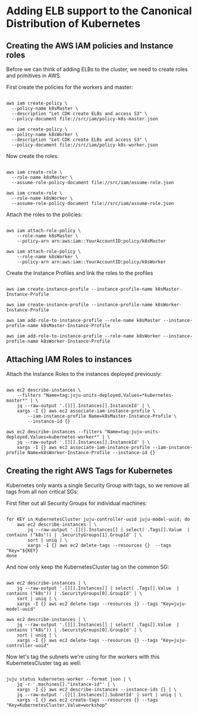 # Adding ELB support to the Canonical Distribution of Kubernetes
## Creating the AWS IAM policies and Instance roles

Before we can think of adding ELBs to the cluster, we need to create roles and primitives in AWS. 

First create the policies for the workers and master: 

<pre><code>
aws iam create-policy \
  --policy-name k8sMaster \
  --description "Let CDK create ELBs and access S3" \
  --policy-document file://src/iam/policy-k8s-master.json

aws iam create-policy \
  --policy-name k8sWorker \
  --description "Let CDK create ELBs and access S3" \
  --policy-document file://src/iam/policy-k8s-worker.json
</code></pre>

Now create the roles: 

<pre><code>
aws iam create-role \
  --role-name k8sMaster \
  --assume-role-policy-document file://src/iam/assume-role.json

aws iam create-role \
  --role-name k8sWorker \
  --assume-role-policy-document file://src/iam/assume-role.json
</code></pre>

Attach the roles to the policies: 

<pre><code>
aws iam attach-role-policy \
    --role-name k8sMaster \
    --policy-arn arn:aws:iam::YourAccountID:policy/k8sMaster

aws iam attach-role-policy \
    --role-name k8sWorker \
    --policy-arn arn:aws:iam::YourAccountID:policy/k8sWorker
</code></pre>

Create the Instance Profiles and link the roles to the profiles

<pre><code>
aws iam create-instance-profile --instance-profile-name k8sMaster-Instance-Profile

aws iam create-instance-profile --instance-profile-name k8sWorker-Instance-Profile

aws iam add-role-to-instance-profile --role-name k8sMaster --instance-profile-name k8sMaster-Instance-Profile

aws iam add-role-to-instance-profile --role-name k8sWorker --instance-profile-name k8sWorker-Instance-Profile
</code></pre>

## Attaching IAM Roles to instances

Attach the Instance Roles to the instances deployed previously: 

<pre><code>
aws ec2 describe-instances \
    --filters "Name=tag:juju-units-deployed,Values=*kubernetes-master*" | \
    jq --raw-output '.[][].Instances[].InstanceId' | \
    xargs -I {} aws ec2 associate-iam-instance-profile \
        --iam-instance-profile Name=k8sMaster-Instance-Profile \
        --instance-id {}

aws ec2 describe-instances --filters "Name=tag:juju-units-deployed,Values=kubernetes-worker*" | \
    jq --raw-output '.[][].Instances[].InstanceId' | \
    xargs -I {} aws ec2 associate-iam-instance-profile --iam-instance-profile Name=k8sWorker-Instance-Profile --instance-id {}
</code></pre>

## Creating the right AWS Tags for Kubernetes

Kubernetes only wants a single Security Group with tags, so we remove all tags from all non critical SGs: 

First filter out all Security Groups for individual machines: 

<pre><code>
for KEY in KubernetesCluster juju-controller-uuid juju-model-uuid; do
    aws ec2 describe-instances | \
        jq --raw-output '.[][].Instances[] | select( .Tags[].Value  | contains ("k8s")) | .SecurityGroups[1].GroupId' | \
        sort | uniq | \
        xargs -I {} aws ec2 delete-tags --resources {}  --tags "Key="${KEY}
done
</code></pre>

And now only keep the KubernetesCluster tag on the common SG: 

<pre><code>
aws ec2 describe-instances | \
    jq --raw-output '.[][].Instances[] | select( .Tags[].Value  | contains ("k8s")) | .SecurityGroups[0].GroupId' | \
    sort | uniq | \
    xargs -I {} aws ec2 delete-tags --resources {} --tags "Key=juju-model-uuid"

aws ec2 describe-instances | \
    jq --raw-output '.[][].Instances[] | select( .Tags[].Value  | contains ("k8s")) | .SecurityGroups[0].GroupId' | \
    sort | uniq | \
    xargs -I {} aws ec2 delete-tags --resources {} --tags "Key=juju-controller-uuid"
</code></pre>

Now let's tag the subnets we're using for the workers with this KubernetesCluster tag as well: 

<pre><code>
juju status kubernetes-worker --format json | \
    jq -r '.machines[]."instance-id"' | \
    xargs -I {} aws ec2 describe-instances --instance-ids {} | \
    jq --raw-output '.[][].Instances[].SubnetId' | sort | uniq | \
    xargs -I {} aws ec2 create-tags --resources {} --tags "Key=KubernetesCluster,Value=workshop"
</code></pre>

